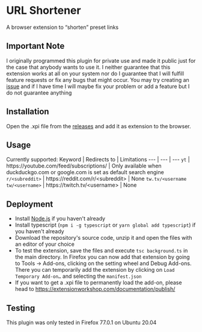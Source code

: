 # URL Shortener
A browser extension to “shorten” preset links
## Important Note
I originally programmed this plugin for private use and made it public just for the case that anybody wants to use it. I neither guarantee that this extension works at all on your system nor do I guarantee that I will fulfill feature requests or fix any bugs that might occur. You may try creating an [issue](https://github.com/TrojanerHD/Shortener/issues) and if I have time I will maybe fix your problem or add a feature but I do not guarantee anything 
## Installation
Open the .xpi file from the [releases](https://github.com/TrojanerHD/Shortener/releases) and add it as extension to the browser.
## Usage
Currently supported:
Keyword | Redirects to | Limitations
--- | --- | ---
`yt` | https://<!---->youtube.com/feed/subscriptions/ | Only available when duckduckgo.com or google.com is set as default search engine
`r/<subreddit>` | https://<!---->reddit.com/r/\<subreddit> | None 
`tw.tv/<username`<br>`tw/<username>` | https://<!---->twitch.tv/\<username> | None 
## Deployment
- Install [Node.js](https://nodejs.org/en/) if you haven't already
- Install typescript (`npm i -g typescript` or `yarn global add typescript`) if you haven't already
- Download the repository's source code, unzip it and open the files with an editor of your choice
- To test the extension, save the files and execute `tsc background.ts` in the main directory. In Firefox you can now add that extension by going to Tools -> Add-ons, clicking on the setting wheel and Debug Add-ons. There you can temporarily add the extension by clicking on `Load Temporary Add-on…` and selecting the `manifest.json`
- If you want to get a .xpi file to permanently load the add-on, please head to https://extensionworkshop.com/documentation/publish/
## Testing
This plugin was only tested in Firefox 77.0.1 on Ubuntu 20.04
